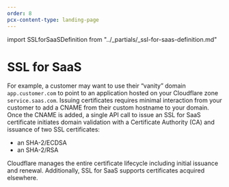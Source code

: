 ```yaml
---
order: 8
pcx-content-type: landing-page
---
```


import SSLforSaaSDefinition from "../_partials/_ssl-for-saas-definition.md"

# SSL for SaaS

<SSLforSaaSDefinition/>

For example, a customer may want to use their “vanity” domain `app.customer.com` to point to an application hosted on your Cloudflare zone `service.saas.com`. Issuing certificates requires minimal interaction from your customer to add a CNAME from their custom hostname to your domain.
Once the CNAME is added, a single API call to issue an SSL for SaaS certificate initiates domain validation with a Certificate Authority (CA) and issuance of two SSL certificates:

- an SHA-2/ECDSA
- an SHA-2/RSA

Cloudflare manages the entire certificate lifecycle including initial issuance and renewal.  Additionally, SSL for SaaS supports certificates acquired elsewhere.
